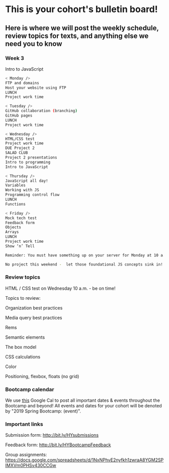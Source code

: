 # This is your cohort's bulletin board! 
## Here is where we will post the weekly schedule, review topics for texts, and anything else we need you to know

<!-- Week number -->
### Week 3

Intro to JavaScript

```bash
< Monday /> 
FTP and domains
Host your website using FTP
LUNCH
Project work time

< Tuesday /> 
GitHub collaboration (branching)
GitHub pages
LUNCH
Project work time

< Wednesday /> 
HTML/CSS test
Project work time
DUE Project 2 
SALAD CLUB
Project 2 presentations
Intro to programming 
Intro to JavaScript

< Thursday /> 
JavaScript all day!
Variables
Working with JS
Programming control flow
LUNCH
Functions

< Friday />
Mock tech test
Feedback form
Objects
Arrays
LUNCH
Project work time
Show ‘n’ Tell

Reminder: You must have something up on your server for Monday at 10 a.m.!!!!!

No project this weekend -  let those foundational JS concepts sink in!
```

### Review topics
HTML / CSS test on Wednesday 10 a.m. -  be on time!

Topics to review:

Organization best practices

Media query best practices

Rems

Semantic elements

The box model

CSS calculations

Color

Positioning, flexbox, floats (no grid)

### Bootcamp calendar
We use [this](https://calendar.google.com/calendar/embed?src=hackeryou.com_ckj6930nr6kraakaisos09cccs%40group.calendar.google.com&ctz=America%2FToronto) Google Cal to post all important dates & events throughout the Bootcamp and beyond! All events and dates for your cohort will be denoted by "2019 Spring Bootcamp: (event)".

### Important links
Submission form: http://bit.ly/HYsubmissions

Feedback form: http://bit.ly/HYBootcampFeedback

Group assignments: https://docs.google.com/spreadsheets/d/1NxNPhvE2nyfkh1zwraA8YGM2SPIMXVm0PHSv430CCGw

